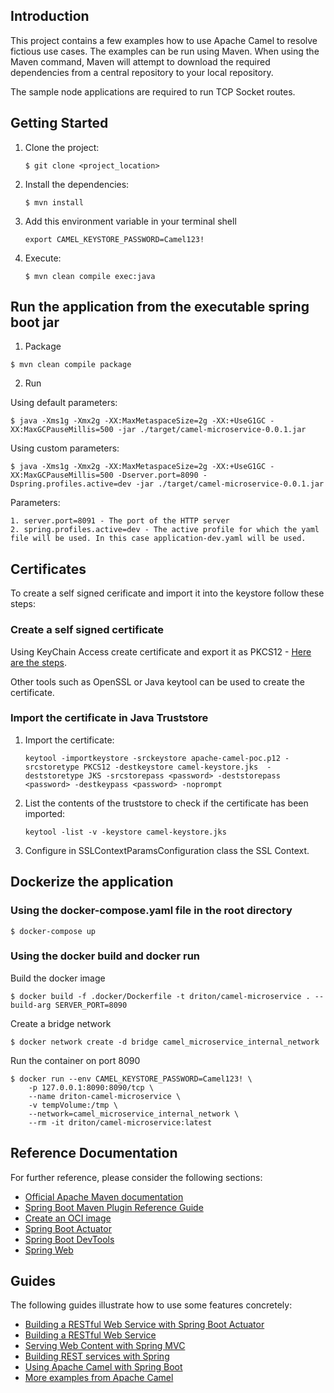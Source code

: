 ## Introduction
This project contains a few examples how to use Apache Camel to resolve fictious use cases. The examples can be run using Maven. When using the Maven command, Maven will attempt to download the required dependencies from a central repository to your local repository.

The sample node applications are required to run TCP Socket routes.

## Getting Started

1. Clone the project:

    `$ git clone <project_location>`

2. Install the dependencies:

    `$ mvn install`

3. Add this environment variable in your terminal shell 
    
    `export CAMEL_KEYSTORE_PASSWORD=Camel123!`
    
4. Execute:

    `$ mvn clean compile exec:java`

## Run the application from the executable spring boot jar
1. Package

```
$ mvn clean compile package
```

2. Run

Using default parameters:

``````    
$ java -Xms1g -Xmx2g -XX:MaxMetaspaceSize=2g -XX:+UseG1GC -XX:MaxGCPauseMillis=500 -jar ./target/camel-microservice-0.0.1.jar
``````
Using custom parameters:

``````    
$ java -Xms1g -Xmx2g -XX:MaxMetaspaceSize=2g -XX:+UseG1GC -XX:MaxGCPauseMillis=500 -Dserver.port=8090 -Dspring.profiles.active=dev -jar ./target/camel-microservice-0.0.1.jar
``````

Parameters:
```
1. server.port=8091 - The port of the HTTP server
2. spring.profiles.active=dev - The active profile for which the yaml file will be used. In this case application-dev.yaml will be used.
``` 

## Certificates
To create a self signed cerificate and import it into the keystore follow these steps:
### Create a self signed certificate
Using KeyChain Access create certificate and export it as PKCS12 - [Here are the steps](https://support.apple.com/en-ca/guide/keychain-access/kyca8916/mac). 

Other  tools such as OpenSSL or Java keytool can be used to create the certificate.

### Import the certificate in Java Truststore

1. Import the certificate:

    ```
    keytool -importkeystore -srckeystore apache-camel-poc.p12 -srcstoretype PKCS12 -destkeystore camel-keystore.jks  -deststoretype JKS -srcstorepass <password> -deststorepass <password> -destkeypass <password> -noprompt
    ```
2. List the contents of the truststore to check if the certificate has been imported:
    ```
    keytool -list -v -keystore camel-keystore.jks
    ```
3. Configure in SSLContextParamsConfiguration class the SSL Context.

## Dockerize the application

### Using the <strong>docker-compose.yaml</strong> file in the root directory

```
$ docker-compose up
```

### Using the docker build and docker run

Build the docker image
```
$ docker build -f .docker/Dockerfile -t driton/camel-microservice . --build-arg SERVER_PORT=8090
```
Create a bridge network

```
$ docker network create -d bridge camel_microservice_internal_network
```

Run the container on port 8090

```
$ docker run --env CAMEL_KEYSTORE_PASSWORD=Camel123! \
    -p 127.0.0.1:8090:8090/tcp \
    --name driton-camel-microservice \
    -v tempVolume:/tmp \
    --network=camel_microservice_internal_network \ 
    --rm -it driton/camel-microservice:latest
```

## Reference Documentation
For further reference, please consider the following sections:

* [Official Apache Maven documentation](https://maven.apache.org/guides/index.html)
* [Spring Boot Maven Plugin Reference Guide](https://docs.spring.io/spring-boot/docs/2.7.7/maven-plugin/reference/html/)
* [Create an OCI image](https://docs.spring.io/spring-boot/docs/2.7.7/maven-plugin/reference/html/#build-image)
* [Spring Boot Actuator](https://docs.spring.io/spring-boot/docs/2.7.7/reference/htmlsingle/#actuator)
* [Spring Boot DevTools](https://docs.spring.io/spring-boot/docs/2.7.7/reference/htmlsingle/#using.devtools)
* [Spring Web](https://docs.spring.io/spring-boot/docs/2.7.7/reference/htmlsingle/#web)

## Guides
The following guides illustrate how to use some features concretely:

* [Building a RESTful Web Service with Spring Boot Actuator](https://spring.io/guides/gs/actuator-service/)
* [Building a RESTful Web Service](https://spring.io/guides/gs/rest-service/)
* [Serving Web Content with Spring MVC](https://spring.io/guides/gs/serving-web-content/)
* [Building REST services with Spring](https://spring.io/guides/tutorials/rest/)
* [Using Apache Camel with Spring Boot](https://camel.apache.org/camel-spring-boot/latest/spring-boot.html)
* [More examples from Apache Camel](https://github.com/apache/camel-examples)


